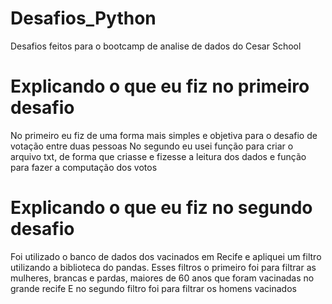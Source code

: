 # Desafios_Python
Desafios feitos para o bootcamp de analise de dados do Cesar School

# Explicando o que eu fiz no primeiro desafio
No primeiro eu fiz de uma forma mais simples e objetiva para o desafio de votação entre duas pessoas
No segundo eu usei função para criar o arquivo txt, de forma que criasse e fizesse a leitura dos dados e função para fazer a computação dos votos

# Explicando o que eu fiz no segundo desafio
Foi utilizado o banco de dados dos vacinados em Recife e apliquei um filtro utilizando a biblioteca do pandas. 
Esses filtros o primeiro foi para filtrar as mulheres, brancas e pardas, maiores de 60 anos que foram vacinadas no grande recife
E no segundo filtro foi para filtrar os homens vacinados
